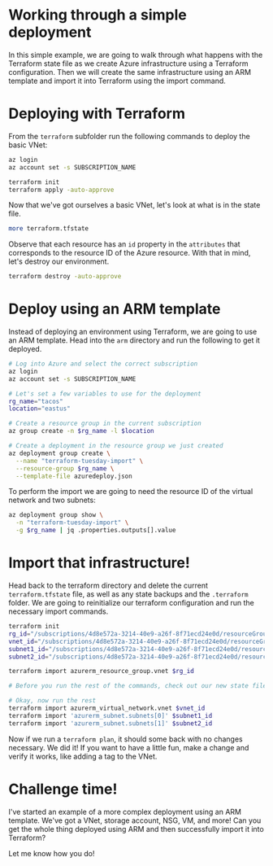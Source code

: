 # Working through a simple deployment

In this simple example, we are going to walk through what happens with the Terraform state file as we create Azure infrastructure using a Terraform configuration. Then we will create the same infrastructure using an ARM template and import it into Terraform using the import command.

# Deploying with Terraform

From the `terraform` subfolder run the following commands to deploy the basic VNet:

```bash
az login
az account set -s SUBSCRIPTION_NAME

terraform init
terraform apply -auto-approve
```

Now that we've got ourselves a basic VNet, let's look at what is in the state file.

```bash
more terraform.tfstate
```

Observe that each resource has an `id` property in the `attributes` that corresponds to the resource ID of the Azure resource. With that in mind, let's destroy our environment.

```bash
terraform destroy -auto-approve
```

# Deploy using an ARM template

Instead of deploying an environment using Terraform, we are going to use an ARM template. Head into the `arm` directory and run the following to get it deployed.

```bash
# Log into Azure and select the correct subscription
az login
az account set -s SUBSCRIPTION_NAME

# Let's set a few variables to use for the deployment
rg_name="tacos"
location="eastus"

# Create a resource group in the current subscription
az group create -n $rg_name -l $location

# Create a deployment in the resource group we just created
az deployment group create \
  --name "terraform-tuesday-import" \
  --resource-group $rg_name \
  --template-file azuredeploy.json
```

To perform the import we are going to need the resource ID of the virtual network and two subnets:

```bash
az deployment group show \
  -n "terraform-tuesday-import" \
  -g $rg_name | jq .properties.outputs[].value
```

# Import that infrastructure!

Head back to the terraform directory and delete the current `terraform.tfstate` file, as well as any state backups and the `.terraform` folder. We are going to reinitialize our terraform configuration and run the necessary import commands.

```bash
terraform init
rg_id="/subscriptions/4d8e572a-3214-40e9-a26f-8f71ecd24e0d/resourceGroups/tacos"
vnet_id="/subscriptions/4d8e572a-3214-40e9-a26f-8f71ecd24e0d/resourceGroups/tacos/providers/Microsoft.Network/virtualNetworks/taconet"
subnet1_id="/subscriptions/4d8e572a-3214-40e9-a26f-8f71ecd24e0d/resourceGroups/tacos/providers/Microsoft.Network/virtualNetworks/taconet/subnets/subnet1"
subnet2_id="/subscriptions/4d8e572a-3214-40e9-a26f-8f71ecd24e0d/resourceGroups/tacos/providers/Microsoft.Network/virtualNetworks/taconet/subnets/subnet2"

terraform import azurerm_resource_group.vnet $rg_id

# Before you run the rest of the commands, check out our new state file!

# Okay, now run the rest
terraform import azurerm_virtual_network.vnet $vnet_id
terraform import 'azurerm_subnet.subnets[0]' $subnet1_id
terraform import 'azurerm_subnet.subnets[1]' $subnet2_id
```

Now if we run a `terraform plan`, it should some back with no changes necessary. We did it! If you want to have a little fun, make a change and verify it works, like adding a tag to the VNet.

# Challenge time!

I've started an example of a more complex deployment using an ARM template. We've got a VNet, storage account, NSG, VM, and more! Can you get the whole thing deployed using ARM and then successfully import it into Terraform? 

Let me know how you do!